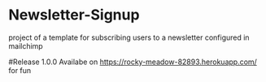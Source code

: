 # Newsletter-Signup
project of a template for subscribing users to a newsletter configured in mailchimp

#Release 1.0.0
Availabe on https://rocky-meadow-82893.herokuapp.com/ for fun
